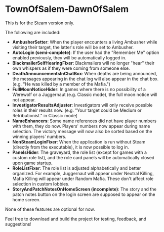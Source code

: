 # TownOfSalem-DawnOfSalem
This is for the Steam version only.

The following are included:
- **AmbusherSetter**: When the player encounters a living Ambusher while visiting their target, the latter's role will be set to Ambusher.
- **AutoLogin (semi-complete)**: If the user had the "Remember Me" option enabled previously, they will be automatically logged in.
- **BlackmailerSelfHearingFixer**: Blackmailers will no longer "hear" their own whispers as if they were coming from someone else.
- **DeathAnnouncementsInChatBox**: When deaths are being announced, the messages appearing in the chat log will also appear in the chat box. (e.g. "He was killed by a member of the Mafia.")
- **FullMoonNoticeHider**: In games where there is no possibility of a Werewolf or a Juggernaut (e.g. Classic mode), the full moon notice will not appear.
- **InvestigatorResultsAdjuster**: Investigators will only receive possible roles in their results now. (e.g. "Your target could be Medium or Retributionist." in Classic mode)
- **NameEnhancers**: Some name references did not have player numbers with them, they do now. Players' numbers now appear during name selection. The victory message will now also be sorted based on the winning players' numbers.
- **NonSteamLoginFixer**: When the application is run without Steam (directly from the executable), it is now possible to log in.
- **PanelsHider**: The graveyard, the role list (except for games with a custom role list), and the role card panels will be automatically closed upon game startup.
- **RoleListFixer**: The role list is adjusted alphabetically and better organized. For example, Juggernaut will appear under Neutral Killing, Mafia Killing will appear under Random Mafia. These don't affect role selection in custom lobbies.
- **StoryAndPatchNotesOnHomeScreen (incomplete)**: The story and the patch notes button on the login screen are supposed to appear on the home screen.

None of these features are optional for now.

Feel free to download and build the project for testing, feedback, and suggestions!
